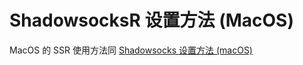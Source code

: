 # ShadowsocksR 设置方法 (MacOS)

MacOS 的 SSR 使用方法同  [Shadowsocks 设置方法 (macOS)](../SS/3-macos-setup-guide-cn.md) 

